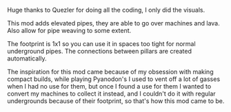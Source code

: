 Huge thanks to Quezler for doing all the coding, I only did the visuals.

This mod adds elevated pipes, they are able to go over machines and lava. Also allow for pipe weaving to some extent.

The footprint is 1x1 so you can use it in spaces too tight for normal underground pipes.
The connections between pillars are created automatically.

The inspiration for this mod came because of my obsession with making compact builds, 
while playing Pyanodon's I used to vent off a lot of gasses when I had no use for them, but once I found a use for them I wanted to convert my machines to collect it instead, and I couldn't do it with regular undergrounds because of their footprint, so that's how this mod came to be.
